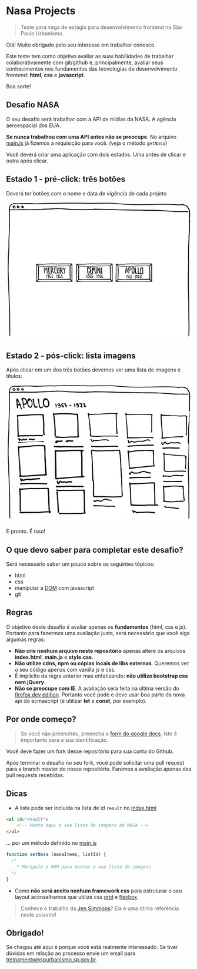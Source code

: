 # Nasa Projects
> Teste para vaga de estágio para desenvolvimento frontend na São Paulo Urbanismo.

Olá! Muito obrigado pelo seu interesse em trabalhar conosco. 

Este teste tem como objetivo avaliar as suas habilidades de trabalhar colaborativamente com git/github e, principalmente, avaliar seus conhecimentos nos fundamentos das tecnologias de desenvolvimento frontend: **html**, **css** e **javascript**. 

Boa sorte!

## Desafio NASA
O seu desafio será trabalhar com a API de mídias da NASA. A agência aeroespacial dos EUA.

 __Se nunca trabalhou com uma API antes não se preocupe__. No arquivo [main.js](main.js) já fizemos a requisição para você. (veja o método `getNasa`)

Você deverá criar uma aplicação com dois estados. Uma antes de clicar e outra após clicar.

## Estado 1 - pré-click: três botões
Deverá ter botões com o nome e data de vigência de cada projeto

![tela1](prototipo/tela-1.png)

## Estado 2 - pós-click: lista imagens
Após clicar em um dos três botões devemos ver uma lista de imagens e títulos:

![tela2](prototipo/tela-2.png)

E pronto. É isso!

## O que devo saber para completar este desafio?
Será necessário saber um pouco sobre os seguintes tópicos:
 - html
 - css
 - manipular a [DOM](https://developer.mozilla.org/pt-BR/docs/DOM/Referencia_do_DOM) com javascript
 - git

## Regras
O objetivo deste desafio é avaliar apenas os **fundamentos** (html, css e js). Portanto para fazermos uma avaliação justa, será necessário que você siga algumas regras:
 - **Não crie nenhum arquivo neste repositório** apenas altere os arquivos __index.html__, __main.js__ e __style.css__.
 - **Não utilize cdns, npm ou cópias locais de libs externas**. Queremos ver o seu código apenas com vanilla js e css.
 - É implícito da regra anterior mas enfatizando: __não utilize bootstrap css nem jQuery__.
 - **Não se preocupe com IE**. A avaliação será feita na última versão do [firefox dev edition](https://www.mozilla.org/en-US/firefox/developer/). Portanto você pode e deve usar boa parte da nova api do ecmascript (e utilizar __let__ e __const__, por exemplo).


## Por onde começo?
> Se você não preencheu, preencha o [form do google docs](https://docs.google.com/forms/d/e/1FAIpQLSflg-61RuyZ2K-rpZCBXzrFaOgIcKgCRMUmrEq7FjBiEf_0Pw/viewform?usp=sf_link). Isto é importante para a sua identificação.

Você deve fazer um fork desse repositório para sua conta do Github.

Após terminar o desafio no seu fork, você pode solicitar uma pull request para a branch master do nosso repositório. Faremos a avaliação apenas das pull requests recebidas.

## Dicas
* A lista pode ser incluída na lista de id `result` no [index.html](index.html)
```html
<ul id="result">
    <!-- Monte aqui a sua lista de imagens da NASA -->
</ul>
```

... por um método definido no [main.js](main.js)
```javascript
function setNasa (nasaItems, listId) {
  /*
    * Manipule o DOM para montar a sua lista de imagens
  */
}
```

 * Como **não será aceito nenhum framework css** para estruturar o seu layout aconselhamos que utilize css [grid](https://developer.mozilla.org/pt-BR/docs/Web/CSS/CSS_Grid_Layout/Basic_Concepts_of_Grid_Layout) e [flexbox](https://developer.mozilla.org/pt-BR/docs/Learn/CSS/CSS_layout/Flexbox). 
 > Conhece o trabalho da [Jen Simmons](https://labs.jensimmons.com/)? Ela é uma ótima referência neste assunto!


## Obrigado!
Se chegou até aqui é porque você está realmente interessado. Se tiver dúvidas em relação ao processo envie um email para <a href="mailto:treinamento@spurbanismo.sp.gov.br?subject=vaga%20est&aacute;gio%20frontend">treinamento@spurbanismo.sp.gov.br</a>.

